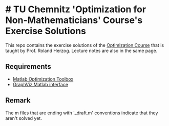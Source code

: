 # # TU Chemnitz 'Optimization for Non-Mathematicians' Course's Exercise Solutions

This repo contains the exercise solutions of the [Optimization Course](https://www.tu-chemnitz.de/mathematik/part_dgl/teaching/WS2017_Optimierung_f%C3%BCr_Nichtmathematiker/index.en.php) that is taught by Prof. Roland Herzog. Lecture notes are also in the same page.

## Requirements

- [Matlab Optimization Toolbox](https://www.mathworks.com/products/optimization.html)
- [GraphViz Matlab interface](https://github.com/graphviz4matlab/graphviz4matlab)

## Remark

The m files that are ending with '_draft.m' conventions indicate that they aren't solved yet.
